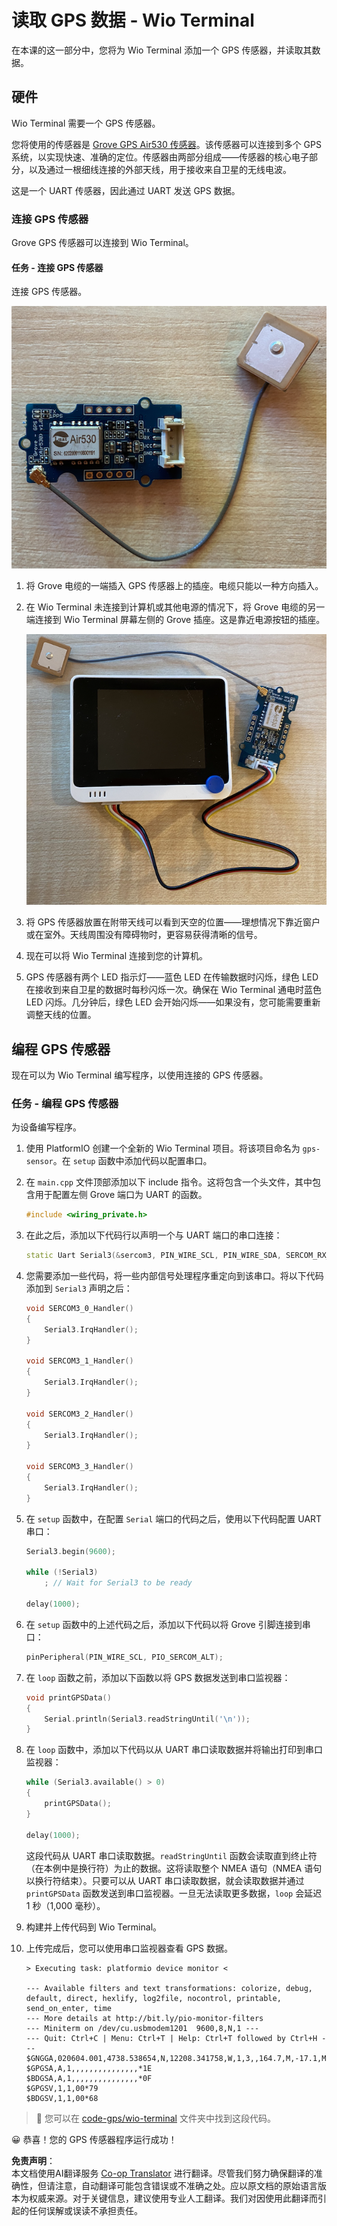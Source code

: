 <!--
CO_OP_TRANSLATOR_METADATA:
{
  "original_hash": "da6ae0a795cf06be33d23ca5b8493fc8",
  "translation_date": "2025-08-25T00:44:02+00:00",
  "source_file": "3-transport/lessons/1-location-tracking/wio-terminal-gps-sensor.md",
  "language_code": "zh"
}
-->
# 读取 GPS 数据 - Wio Terminal

在本课的这一部分中，您将为 Wio Terminal 添加一个 GPS 传感器，并读取其数据。

## 硬件

Wio Terminal 需要一个 GPS 传感器。

您将使用的传感器是 [Grove GPS Air530 传感器](https://www.seeedstudio.com/Grove-GPS-Air530-p-4584.html)。该传感器可以连接到多个 GPS 系统，以实现快速、准确的定位。传感器由两部分组成——传感器的核心电子部分，以及通过一根细线连接的外部天线，用于接收来自卫星的无线电波。

这是一个 UART 传感器，因此通过 UART 发送 GPS 数据。

### 连接 GPS 传感器

Grove GPS 传感器可以连接到 Wio Terminal。

#### 任务 - 连接 GPS 传感器

连接 GPS 传感器。

![Grove GPS 传感器](../../../../../translated_images/grove-gps-sensor.247943bf69b03f0d1820ef6ed10c587f9b650e8db55b936851c92412180bd3e2.zh.png)

1. 将 Grove 电缆的一端插入 GPS 传感器上的插座。电缆只能以一种方向插入。

1. 在 Wio Terminal 未连接到计算机或其他电源的情况下，将 Grove 电缆的另一端连接到 Wio Terminal 屏幕左侧的 Grove 插座。这是靠近电源按钮的插座。

    ![Grove GPS 传感器连接到左侧插座](../../../../../translated_images/wio-gps-sensor.19fd52b81ce58095d5deb3d4e5a1fdd88818d76569b00b1f0d740c92dc986525.zh.png)

1. 将 GPS 传感器放置在附带天线可以看到天空的位置——理想情况下靠近窗户或在室外。天线周围没有障碍物时，更容易获得清晰的信号。

1. 现在可以将 Wio Terminal 连接到您的计算机。

1. GPS 传感器有两个 LED 指示灯——蓝色 LED 在传输数据时闪烁，绿色 LED 在接收到来自卫星的数据时每秒闪烁一次。确保在 Wio Terminal 通电时蓝色 LED 闪烁。几分钟后，绿色 LED 会开始闪烁——如果没有，您可能需要重新调整天线的位置。

## 编程 GPS 传感器

现在可以为 Wio Terminal 编写程序，以使用连接的 GPS 传感器。

### 任务 - 编程 GPS 传感器

为设备编写程序。

1. 使用 PlatformIO 创建一个全新的 Wio Terminal 项目。将该项目命名为 `gps-sensor`。在 `setup` 函数中添加代码以配置串口。

1. 在 `main.cpp` 文件顶部添加以下 include 指令。这将包含一个头文件，其中包含用于配置左侧 Grove 端口为 UART 的函数。

    ```cpp
    #include <wiring_private.h>
    ```

1. 在此之后，添加以下代码行以声明一个与 UART 端口的串口连接：

    ```cpp
    static Uart Serial3(&sercom3, PIN_WIRE_SCL, PIN_WIRE_SDA, SERCOM_RX_PAD_1, UART_TX_PAD_0);
    ```

1. 您需要添加一些代码，将一些内部信号处理程序重定向到该串口。将以下代码添加到 `Serial3` 声明之后：

    ```cpp
    void SERCOM3_0_Handler()
    {
        Serial3.IrqHandler();
    }
    
    void SERCOM3_1_Handler()
    {
        Serial3.IrqHandler();
    }
    
    void SERCOM3_2_Handler()
    {
        Serial3.IrqHandler();
    }
    
    void SERCOM3_3_Handler()
    {
        Serial3.IrqHandler();
    }
    ```

1. 在 `setup` 函数中，在配置 `Serial` 端口的代码之后，使用以下代码配置 UART 串口：

    ```cpp
    Serial3.begin(9600);

    while (!Serial3)
        ; // Wait for Serial3 to be ready

    delay(1000);
    ```

1. 在 `setup` 函数中的上述代码之后，添加以下代码以将 Grove 引脚连接到串口：

    ```cpp
    pinPeripheral(PIN_WIRE_SCL, PIO_SERCOM_ALT);
    ```

1. 在 `loop` 函数之前，添加以下函数以将 GPS 数据发送到串口监视器：

    ```cpp
    void printGPSData()
    {
        Serial.println(Serial3.readStringUntil('\n'));
    }
    ```

1. 在 `loop` 函数中，添加以下代码以从 UART 串口读取数据并将输出打印到串口监视器：

    ```cpp
    while (Serial3.available() > 0)
    {
        printGPSData();
    }
    
    delay(1000);
    ```

    这段代码从 UART 串口读取数据。`readStringUntil` 函数会读取直到终止符（在本例中是换行符）为止的数据。这将读取整个 NMEA 语句（NMEA 语句以换行符结束）。只要可以从 UART 串口读取数据，就会读取数据并通过 `printGPSData` 函数发送到串口监视器。一旦无法读取更多数据，`loop` 会延迟 1 秒（1,000 毫秒）。

1. 构建并上传代码到 Wio Terminal。

1. 上传完成后，您可以使用串口监视器查看 GPS 数据。

    ```output
    > Executing task: platformio device monitor <
    
    --- Available filters and text transformations: colorize, debug, default, direct, hexlify, log2file, nocontrol, printable, send_on_enter, time
    --- More details at http://bit.ly/pio-monitor-filters
    --- Miniterm on /dev/cu.usbmodem1201  9600,8,N,1 ---
    --- Quit: Ctrl+C | Menu: Ctrl+T | Help: Ctrl+T followed by Ctrl+H ---
    $GNGGA,020604.001,4738.538654,N,12208.341758,W,1,3,,164.7,M,-17.1,M,,*67
    $GPGSA,A,1,,,,,,,,,,,,,,,*1E
    $BDGSA,A,1,,,,,,,,,,,,,,,*0F
    $GPGSV,1,1,00*79
    $BDGSV,1,1,00*68
    ```

> 💁 您可以在 [code-gps/wio-terminal](../../../../../3-transport/lessons/1-location-tracking/code-gps/wio-terminal) 文件夹中找到这段代码。

😀 恭喜！您的 GPS 传感器程序运行成功！

**免责声明**：  
本文档使用AI翻译服务 [Co-op Translator](https://github.com/Azure/co-op-translator) 进行翻译。尽管我们努力确保翻译的准确性，但请注意，自动翻译可能包含错误或不准确之处。应以原文档的原始语言版本为权威来源。对于关键信息，建议使用专业人工翻译。我们对因使用此翻译而引起的任何误解或误读不承担责任。